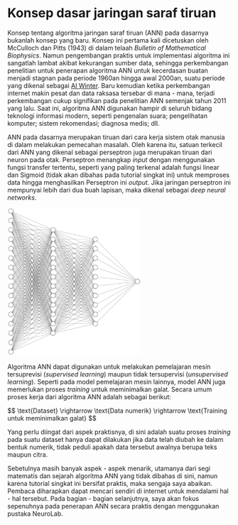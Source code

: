 # Konsep dasar jaringan saraf tiruan

<p align=”justify”>Konsep tentang algoritma jaringan saraf tiruan (ANN) pada dasarnya bukanlah konsep yang baru. Konsep ini pertama kali dicetuskan oleh McCulloch dan Pitts (1943) di dalam telaah <i>Bulletin of Mathematical Biophysics</i>. Namun pengembangan praktis untuk implementasi algoritma ini sangatlah lambat akibat kekurangan sumber data, sehingga perkembangan penelitian untuk penerapan algoritma ANN untuk kecerdasan buatan menjadi stagnan pada periode 1960an  hingga awal 2000an, suatu periode yang dikenal sebagai <a href="https://en.wikipedia.org/wiki/AI_winter">AI Winter</a>. Baru kemudian ketika perkembangan internet makin pesat dan data raksasa tersebar di mana - mana, terjadi perkembangan cukup signifikan pada penelitian ANN semenjak tahun 2011 yang lalu. Saat ini, algoritma ANN digunakan hampir di seluruh bidang teknologi informasi modern, seperti pengenalan suara; pengelihatan komputer; sistem rekomendasi; diagnosa medis; dll.</p>

<p align=”justify”>ANN pada dasarnya merupakan tiruan dari cara kerja sistem otak manusia di dalam melakukan pemecahan masalah. Oleh karena itu, satuan terkecil dari ANN yang dikenal sebagai perseptron juga merupakan tiruan dari neuron pada otak. Perseptron menangkap <i>input</i> dengan menggunakan fungsi transfer tertentu, seperti yang paling terkenal adalah fungsi linear dan Sigmoid (tidak akan dibahas pada tutorial singkat ini) untuk memproses data hingga menghasilkan Perseptron ini <i>output</i>. Jika jaringan perseptron ini mempunyai lebih dari dua buah lapisan, maka dikenal sebagai <i>deep neural networks</i>. </p>

<img src="deep.png" alt="DeepNets" style="width: 300px;"/>

<p align=”justify”>Algoritma ANN dapat digunakan untuk melakukan pemelajaran mesin tersuprevisi (<i>supervised learning</i>) maupun tidak tersupervisi (<i>unsupervised learning</i>). Seperti pada model pemelajaran mesin lainnya, model ANN juga memerlukan proses <i>training</i> untuk meminimalkan galat. Secara umum proses kerja dari algoritma ANN adalah sebagai berikut:</p>
$$
\text{Dataset} \rightarrow \text{Data numerik} \rightarrow \text{Training untuk meminimalkan galat} 
$$
<p align=”justify”>Yang perlu diingat dari aspek praktisnya, di sini adalah suatu proses <i>training</i> pada suatu dataset hanya dapat dilakukan jika data telah diubah ke dalam bentuk numerik, tidak peduli apakah data tersebut awalnya berupa teks maupun citra.</p>

<p align=”justify”>Sebetulnya masih banyak aspek - aspek menarik, utamanya dari segi matematis dan sejarah algoritma ANN yang tidak dibahas di sini, namun karena tutorial singkat ini bersifat praktis, maka sengaja saya abaikan. Pembaca diharapkan dapat mencari sendiri di internet untuk mendalami hal - hal tersebut. Pada bagian - bagian selanjutnya, saya akan fokus sepenuhnya pada penerapan ANN secara praktis dengan menggunakan pustaka NeuroLab.</p>
